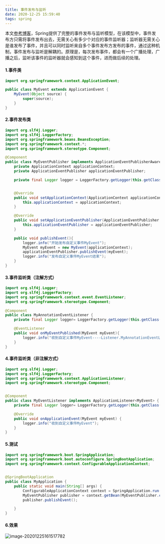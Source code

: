 ```yaml
---
title: 事件发布与监听
date: 2020-12-25 15:59:40
tags: spring
---
```


本文[参考博客](https://mrbird.cc/深入理解Spring事件发布与监听.html)，Spring提供了完整的事件发布与监听模型，在该模型中，事件发布方只需将事件发布出去，无需关心有多少个对应的事件监听器；监听器无需关心是谁发布了事件，并且可以同时监听来自多个事件发布方发布的事件，通过这种机制，事件发布与监听是解耦的。原理是，每次发布事件，都会有一个广播处理，广播之后，监听该事件的监听器就会感知到这个事件，进而做后续的处理。

#### 1.事件类

```java
import org.springframework.context.ApplicationEvent;

public class MyEvent extends ApplicationEvent {
    MyEvent(Object source) {
        super(source);
    }
}
```

#### 2.事件发布类

```java
import org.slf4j.Logger;
import org.slf4j.LoggerFactory;
import org.springframework.beans.BeansException;
import org.springframework.context.*;
import org.springframework.stereotype.Component;

@Component
public class MyEventPublisher implements ApplicationEventPublisherAware, ApplicationContextAware {
    private ApplicationContext applicationContext;
    private ApplicationEventPublisher applicationEventPublisher;

    private final Logger logger = LoggerFactory.getLogger(this.getClass());


    @Override
    public void setApplicationContext(ApplicationContext applicationContext) throws BeansException {
        this.applicationContext = applicationContext;
    }

    @Override
    public void setApplicationEventPublisher(ApplicationEventPublisher applicationEventPublisher) {
        this.applicationEventPublisher = applicationEventPublisher;
    }

    public void publishEvent(){
        logger.info("开始发布自定义事件MyEvent");
        MyEvent myEvent = new MyEvent(applicationContext);
        applicationEventPublisher.publishEvent(myEvent);
        logger.info("发布自定义事件MyEvent结束");
    }
}
```

#### 3.事件监听类（注解方式）

```java
import org.slf4j.Logger;
import org.slf4j.LoggerFactory;
import org.springframework.context.event.EventListener;
import org.springframework.stereotype.Component;

@Component
public class MyAnnotationEventListener {
    private final Logger logger= LoggerFactory.getLogger(this.getClass());

    @EventListener
    public void onMyEventPublished(MyEvent myEvent){
        logger.info("收到自定义事件MyEvent----Listener.MyAnnotationEventListener");
    }
}
```



#### 4.事件监听类（非注解方式）

```java
import org.slf4j.Logger;
import org.slf4j.LoggerFactory;
import org.springframework.context.ApplicationListener;
import org.springframework.stereotype.Component;


@Component
public class MyEventListener implements ApplicationListener<MyEvent> {
    private final Logger logger= LoggerFactory.getLogger(this.getClass());

    @Override
    public void onApplicationEvent(MyEvent myEvent) {
        logger.info("收到自定义事件MyEvent");
    }
}
```

#### 5.测试

```java
import org.springframework.boot.SpringApplication;
import org.springframework.boot.autoconfigure.SpringBootApplication;
import org.springframework.context.ConfigurableApplicationContext;


@SpringBootApplication
public class MyApplication {
    public static void main(String[] args) {
        ConfigurableApplicationContext context = SpringApplication.run(MyApplication.class, args);
        MyEventPublisher publisher = context.getBean(MyEventPublisher.class);
        publisher.publishEvent();

    }
}
```

#### 6.效果

![image-20201225161517782](https://tva1.sinaimg.cn/large/0081Kckwgy1gm0684k91zj31pu04kac8.jpg)